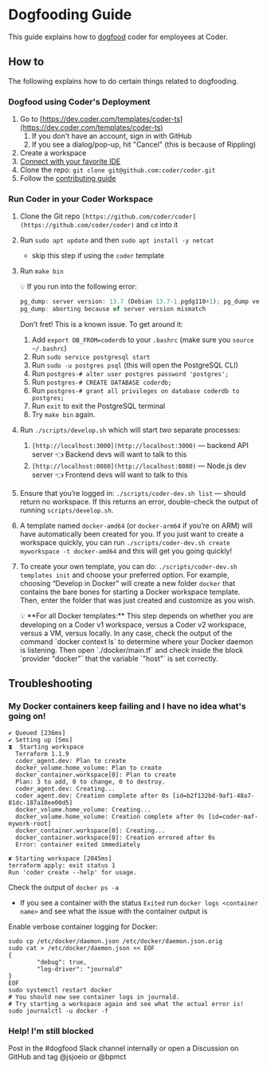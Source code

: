 # Dogfooding Guide

This guide explains how to
[dogfood](https://www.techopedia.com/definition/30784/dogfooding) coder for
employees at Coder.

## How to

The following explains how to do certain things related to dogfooding.

### Dogfood using Coder's Deployment

1. Go to
   [https://dev.coder.com/templates/coder-ts](https://dev.coder.com/templates/coder-ts)
   1. If you don't have an account, sign in with GitHub
   2. If you see a dialog/pop-up, hit "Cancel" (this is because of Rippling)
2. Create a workspace
3. [Connect with your favorite IDE](https://coder.com/docs/ides)
4. Clone the repo: `git clone git@github.com:coder/coder.git`
5. Follow the [contributing guide](https://coder.com/docs/CONTRIBUTING)

### Run Coder in your Coder Workspace

1.  Clone the Git repo
    `[https://github.com/coder/coder](https://github.com/coder/coder)` and `cd`
    into it
2.  Run `sudo apt update` and then `sudo apt install -y netcat`
    - skip this step if using the `coder` template
3.  Run `make bin`

    <aside>
    💡 If you run into the following error:

    ```js
    pg_dump: server version: 13.7 (Debian 13.7-1.pgdg110+1); pg_dump version: 11.16 (Ubuntu 11.16-1.pgdg20.04+1)
    pg_dump: aborting because of server version mismatch
    ```

    Don’t fret! This is a known issue. To get around it:

    1. Add `export DB_FROM=coderdb` to your `.bashrc` (make sure you
       `source ~/.bashrc`)
    2. Run `sudo service postgresql start`
    3. Run `sudo -u postgres psql` (this will open the PostgreSQL CLI)
    4. Run `postgres-# alter user postgres password 'postgres';`
    5. Run `postgres-# CREATE DATABASE coderdb;`
    6. Run `postgres-# grant all privileges on database coderdb to postgres;`
    7. Run `exit` to exit the PostgreSQL terminal
    8. Try `make bin` again.
    </aside>

4.  Run `./scripts/develop.sh` which will start _two_ separate processes:
    1. `[http://localhost:3000](http://localhost:3000)` — backend API server
       👈 Backend devs will want to talk to this
    2. `[http://localhost:8080](http://localhost:8080)` — Node.js dev server
       👈 Frontend devs will want to talk to this
5.  Ensure that you’re logged in: `./scripts/coder-dev.sh list` — should return
    no workspace. If this returns an error, double-check the output of running
    `scripts/develop.sh`.
6.  A template named `docker-amd64` (or `docker-arm64` if you’re on ARM) will
    have automatically been created for you. If you just want to create a
    workspace quickly, you can run
    `./scripts/coder-dev.sh create myworkspace -t docker-amd64` and this will
    get you going quickly!
7.  To create your own template, you can do:
    `./scripts/coder-dev.sh templates init` and choose your preferred option.
    For example, choosing “Develop in Docker” will create a new folder `docker`
    that contains the bare bones for starting a Docker workspace template. Then,
    enter the folder that was just created and customize as you wish.

      <aside>
      💡 **For all Docker templates:**
      This step depends on whether you are developing on a Coder v1 workspace, versus a Coder v2 workspace, versus a VM, versus locally. In any case, check the output of the command `docker context ls` to determine where your Docker daemon is listening. Then open `./docker/main.tf` and check inside the block `provider "docker"` that the variable `"host"` is set correctly.
      </aside>

## Troubleshooting

### My Docker containers keep failing and I have no idea what's going on!

```console
✔ Queued [236ms]
✔ Setting up [5ms]
⧗  Starting workspace
  Terraform 1.1.9
  coder_agent.dev: Plan to create
  docker_volume.home_volume: Plan to create
  docker_container.workspace[0]: Plan to create
  Plan: 3 to add, 0 to change, 0 to destroy.
  coder_agent.dev: Creating...
  coder_agent.dev: Creation complete after 0s [id=b2f132bd-9af1-48a7-81dc-187a18ee00d5]
  docker_volume.home_volume: Creating...
  docker_volume.home_volume: Creation complete after 0s [id=coder-maf-mywork-root]
  docker_container.workspace[0]: Creating...
  docker_container.workspace[0]: Creation errored after 0s
  Error: container exited immediately

✘ Starting workspace [2045ms]
terraform apply: exit status 1
Run 'coder create --help' for usage.
```

Check the output of `docker ps -a`

- If you see a container with the status `Exited` run
  `docker logs <container name>` and see what the issue with the container
  output is

Enable verbose container logging for Docker:

```shell
sudo cp /etc/docker/daemon.json /etc/docker/daemon.json.orig
sudo cat > /etc/docker/daemon.json << EOF
{
        "debug": true,
        "log-driver": "journald"
}
EOF
sudo systemctl restart docker
# You should now see container logs in journald.
# Try starting a workspace again and see what the actual error is!
sudo journalctl -u docker -f
```

### Help! I'm still blocked

Post in the #dogfood Slack channel internally or open a Discussion on GitHub and
tag @jsjoeio or @bpmct
